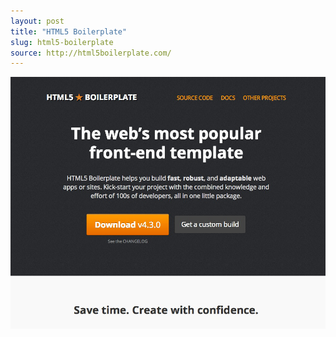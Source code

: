 ```yaml
---
layout: post
title: "HTML5 Boilerplate"
slug: html5-boilerplate
source: http://html5boilerplate.com/
---
```


<img src= "/screenshots/html5-boilerplate.png">